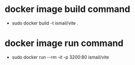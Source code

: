 
# docker image build command

- sudo docker build -t ismail/vite . 


# docker image run command 

- sudo docker run --rm -it -p 3200:80 ismail/vite